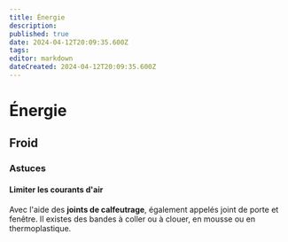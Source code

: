 ```yaml
---
title: Énergie
description: 
published: true
date: 2024-04-12T20:09:35.600Z
tags: 
editor: markdown
dateCreated: 2024-04-12T20:09:35.600Z
---
```


# Énergie

## Froid

### Astuces

#### Limiter les courants d'air

Avec l'aide des **joints de calfeutrage**, également appelés joint de porte et fenêtre. Il existes des bandes à coller ou à clouer, en mousse ou en thermoplastique.